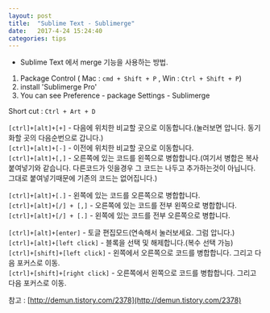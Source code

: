 ```yaml
---
layout: post
title:  "Sublime Text - Sublimerge"
date:   2017-4-24 15:24:40
categories: tips
---
```


* Sublime Text 에서 merge 기능을 사용하는 방법.

1. Package Control ( Mac : `cmd + Shift + P` , Win :  `Ctrl + Shift + P`)  
2. install 'Sublimerge Pro'
3. You can see Preference - package Settings - Sublimerge

Short cut : `Ctrl + Art + D`

 

`[ctrl]+[alt]+[+]` - 다음에 위치한 비교할 곳으로 이동합니다.(눌러보면 압니다. 동기화할 곳의 다음순번으로 갑니다.)  
`[ctrl]+[alt]+[-]` - 이전에 위치한 비교할 곳으로 이동합니다.  
`[ctrl]+[alt]+[,]` - 오른쪽에 있는 코드를 왼쪽으로 병합합니다.(여기서 병합은 복사 붙여넣기와 같습니다. 다른코드가 잇을경우 그 코드는 나두고 추가하는것이 아닙니다. 그대로 붙여넣기때문에 기존의 코드는 없어집니다.)

`[ctrl]+[alt]+[.]` - 왼쪽에 있는 코드를 오른쪽으로 병합합니다.  
`[ctrl]+[alt]+[/] + [,]` - 오른쪽에 있는 코드를 전부 왼쪽으로 병합합니다.  
`[ctrl]+[alt]+[/] + [.]` - 왼쪽에 있는 코드를 전부 오른쪽으로 병합니다.

 

`[ctrl]+[alt]+[enter]` - 토글 편집모드(연속해서 눌러보세요. 그럼 압니다.)  
`[ctrl]+[alt]+[left click]` - 블록을 선택 및 해제합니다.(복수 선택 가능)  
`[ctrl]+[shift]+[left click]` - 왼쪽에서 오른쪽으로 코드를 병합합니다. 그리고 다음 포커스로 이동.  
`[ctrl]+[shift]+[right click]` - 오른쪽에서 왼쪽으로 코드를 병합합니다. 그리고 다음 포커스로 이동.


참고 : [http://demun.tistory.com/2378](http://demun.tistory.com/2378)
